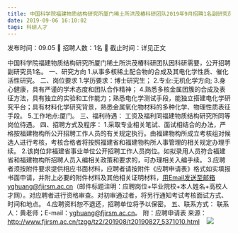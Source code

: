 ```yaml
---
title: 中国科学院福建物质结构研究所厦门稀土所洪茂椿科研团队2019年9月招聘1名副研究员启事
date: 2019-09-06 16:10:02
tags: 科研人才
---
```

发布时间：09.05   🌟   招聘人数：1名   🌈   截止时间：详见正文
<!-- more -->
中国科学院福建物质结构研究所厦门稀土所洪茂椿科研团队因科研需要，公开招聘副研究员1名。
一、研究方向
1.从事多核稀土配合物的合成及其电化学性质、催化活性研究。
二、岗位要求
1.学历要求：博士研究生；
2.专业:无机化学方向;
3.身心健康，具有严谨的学术态度和团队合作精神；
4.熟悉多核金属团簇的合成及表征方法，具有独立的实验和工作能力；熟悉电化学测试手段，能独立搭建电化学研究平台；具有材料化学研究背景，熟悉金属氧化物材料的多种化学、物理性质表征手段。
5.工作地点:厦门。
三、福利待遇：
工资及福利同福建物质结构研究所同等岗位待遇。
四、招聘方式及程序：
1.采取专业相关笔试、面试相结合的办法，严格按福建物构所公开招聘工作人员的有关规定执行。由福建物构所成立考核组对候选人进行考核，考核合格者将按照福建省和福建物构所人事管理的相关规定办理手续。
2.该岗位非福建省事业单位公开招聘工作人员岗位。如拟录用人员符合福建省和福建物构所招聘人员入编相关政策和要求的，可办理相关入编手续。
3.应聘者须按附件要求提供相应书面材料，应聘者请按附件《应聘申请表》格式如实填报书面申请，并附上必要的附件材料及其他相关证明材料，用Email发送至邮箱yghuang@fjirsm.ac.cn（邮件标题注明：应聘岗位+毕业院校+本人姓名+高校人才网）。对应聘者进行资格审查。对初审通过者，将另行通知考试考核面试方式、时间和地点。
4.应聘资料恕不退还，招聘单位将予以保密。
五、联系方式：
联系人：黄老师；E-mail：yghuang@fjirsm.ac.cn。
附：应聘申请表
来源：
http://www.fjirsm.ac.cn/tzgg/tz2/201908/t20190827_5371010.html
 
 ![](https://cdn.weiweiblog.cn/20181015134814.png)